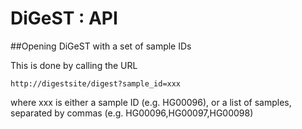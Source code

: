 # DiGeST : API

##Opening DiGeST with a set of sample IDs

This is done by calling the URL
```
http://digestsite/digest?sample_id=xxx
```
where xxx is either a sample ID (e.g. HG00096), or a list of samples, separated by commas (e.g. HG00096,HG00097,HG00098)